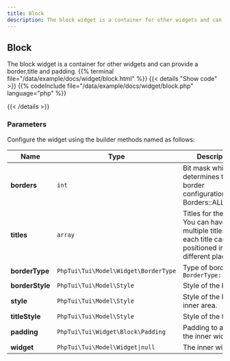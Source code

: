 ```yaml
---
title: Block
description: The block widget is a container for other widgets and can provide a border,title and padding.
---
```

## Block

The block widget is a container for other widgets and can provide a border,title and padding.
{{% terminal file="/data/example/docs/widget/block.html" %}}
{{< details "Show code"  >}}
{{% codeInclude file="/data/example/docs/widget/block.php" language="php" %}}

{{< /details >}}
### Parameters

Configure the widget using the builder methods named as follows:

| Name | Type | Description |
| --- | --- | --- |
| **borders** | `int` | Bit mask which determines the border configuration, e.g. Borders::ALL |
| **titles** | `array` | Titles for the block. You can have multiple titles and each title canbe positioned in a different place. |
| **borderType** | `PhpTui\Tui\Model\Widget\BorderType` | Type of border, e.g. `BorderType::Rounded` |
| **borderStyle** | `PhpTui\Tui\Model\Style` | Style of the border. |
| **style** | `PhpTui\Tui\Model\Style` | Style of the block's inner area. |
| **titleStyle** | `PhpTui\Tui\Model\Style` | Style of the titles. |
| **padding** | `PhpTui\Tui\Widget\Block\Padding` | Padding to apply to the inner widget. |
| **widget** | `PhpTui\Tui\Model\Widget\|null` | The inner widget. |
